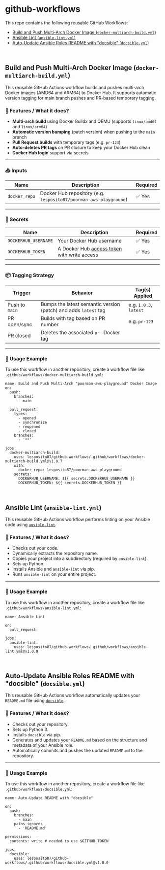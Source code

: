 # github-workflows

This repo contains the following reusable GitHub Workflows:

- [Build and Push Multi-Arch Docker Image (`docker-multiarch-build.yml`)](#dockermultiarchbuild)
- [Ansible Lint (`ansible-lint.yml`)](#ansiblelint)
- [Auto-Update Ansible Roles README with "docsible" (`docsible.yml`)](#docsible)

<br>

## Build and Push Multi-Arch Docker Image (`docker-multiarch-build.yml`) <a name="dockermultiarchbuild"/>

This reusable GitHub Actions workflow builds and pushes multi-arch Docker images (AMD64 and ARM64) to Docker Hub. It supports automatic version tagging for main branch pushes and PR-based temporary tagging.

### 🔧 Features / What it does?

- **Multi-arch build** using Docker Buildx and QEMU (supports `linux/amd64` and `linux/arm64`)
- **Automatic version bumping** (patch version) when pushing to the `main` branch
- **Pull Request builds** with temporary tags (e.g. `pr-123`)
- **Auto-deletes PR tags** on PR closure to keep your Docker Hub clean
- **Docker Hub login** support via secrets

---

### 📥 Inputs

| Name         | Description                                               | Required |
|--------------|-----------------------------------------------------------|----------|
| `docker_repo` | Docker Hub repository (e.g. `lesposito87/poorman-aws-playground`)        | ✅ Yes    |

---

### 🔐 Secrets

| Name               | Description                           | Required |
|--------------------|---------------------------------------|----------|
| `DOCKERHUB_USERNAME` | Your Docker Hub username              | ✅ Yes    |
| `DOCKERHUB_TOKEN`    | A Docker Hub [access token](https://hub.docker.com/settings/security) with write access | ✅ Yes    |

---

### 📦 Tagging Strategy

| Trigger        | Behavior                                     | Tag(s) Applied         |
|----------------|----------------------------------------------|------------------------|
| Push to `main` | Bumps the latest semantic version (patch) and adds `latest` tag | e.g. `1.0.3`, `latest` |
| PR open/sync   | Builds with tag based on PR number          | e.g. `pr-123`          |
| PR closed      | Deletes the associated `pr-` Docker tag     |                        |

---

### 🧩 Usage Example

To use this workflow in another repository, create a workflow file like `.github/workflows/docker-multiarch-build.yml`:
```
name: Build and Push Multi-Arch "poorman-aws-playground" Docker Image
on:
  push:
    branches:
      - main

  pull_request:
    types:
      - opened
      - synchronize
      - reopened
      - closed
    branches:
      - '**'

jobs:
  docker-multiarch-build:
    uses: lesposito87/github-workflows/.github/workflows/docker-multiarch-build.yml@v1.0.7
    with:
      docker_repo: lesposito87/poorman-aws-playground
    secrets:
      DOCKERHUB_USERNAME: ${{ secrets.DOCKERHUB_USERNAME }}
      DOCKERHUB_TOKEN: ${{ secrets.DOCKERHUB_TOKEN }}
```

<br>

## Ansible Lint (`ansible-lint.yml`) <a name="ansiblelint"/>

This reusable GitHub Actions workflow performs linting on your Ansible code using [`ansible-lint`](https://ansible-lint.readthedocs.io/).

### 🔧 Features / What it does?

- Checks out your code.
- Dynamically extracts the repository name.
- Copies your project into a subdirectory (required by `ansible-lint`).
- Sets up Python.
- Installs Ansible and `ansible-lint` via pip.
- Runs `ansible-lint` on your entire project.

---

### 🧩 Usage Example

To use this workflow in another repository, create a workflow file like `.github/workflows/ansible-lint.yml`:
```
name: Ansible Lint

on:
  pull_request:

jobs:
  ansible-lint:
    uses: lesposito87/github-workflows/.github/workflows/ansible-lint.yml@v1.0.0
```

<br>

## Auto-Update Ansible Roles README with "docsible" (`docsible.yml`) <a name="docsible"/>

This reusable GitHub Actions workflow automatically updates your `README.md` file using [`docsible`](https://github.com/melezhik/docsible).

### 🔧 Features / What it does?

- Checks out your repository.
- Sets up Python 3.
- Installs `docsible` via pip.
- Generates and updates your `README.md` based on the structure and metadata of your Ansible role.
- Automatically commits and pushes the updated `README.md` to the repository.

---

### 🧩 Usage Example

To use this workflow in another repository, create a workflow file like `.github/workflows/docsible.yml`:

```
name: Auto-Update README with "docsible"

on:
  push:
    branches:
      - main
    paths-ignore:
      - 'README.md'

permissions:
  contents: write # needed to use $GITHUB_TOKEN

jobs:
  docsible:
    uses: lesposito87/github-workflows/.github/workflows/docsible.yml@v1.0.0
```
